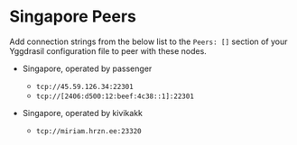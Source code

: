 # Singapore Peers

Add connection strings from the below list to the `Peers: []` section of your
Yggdrasil configuration file to peer with these nodes.

* Singapore, operated by passenger
  * `tcp://45.59.126.34:22301`
  * `tcp://[2406:d500:12:beef:4c38::1]:22301`

* Singapore, operated by kivikakk
  * `tcp://miriam.hrzn.ee:23320`

